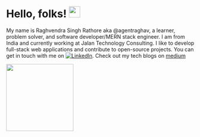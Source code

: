 
 # Hello, folks! <img src="https://raw.githubusercontent.com/MartinHeinz/MartinHeinz/master/wave.gif" width="30px">
 
 My name is Raghvendra Singh Rathore aka @agentraghav, a learner, problem solver, and software developer/MERN stack engineer. I am from India and currently working at Jalan Technology Consulting.
 I like to develop full-stack web applications and contribute to open-source projects. You can get in touch with me on [![LinkedIn][1.2]][1].
Check out my tech blogs on [medium](https://medium.com/@raghvendrarathore2)

<img height="180em" src="https://github-readme-stats.vercel.app/api?username=agentraghav&show_icons=true&hide_border=true&&count_private=true&include_all_commits=true&theme=gotham" />

<!-- Icons -->

[1.2]: https://raw.githubusercontent.com/MartinHeinz/MartinHeinz/master/linkedin-3-16.png (LinkedIn icon without padding)

<!-- Links to your social media accounts -->

[1]: https://www.linkedin.com/in/raghvendra-singh-rathore-b47a3a161/

<!---
agentraghav/agentraghav is a ✨ special ✨ repository because its `README.md` (this file) appears on your GitHub profile.
You can click the Preview link to take a look at your changes.
--->
